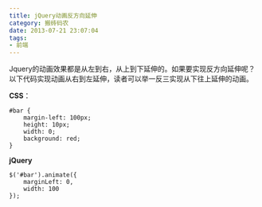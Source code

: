 ```yaml
---
title: jQuery动画反方向延伸
category: 搬砖码农
date: 2013-07-21 23:07:04
tags:
- 前端
---
```


Jquery的动画效果都是从左到右，从上到下延伸的。如果要实现反方向延伸呢？
以下代码实现动画从右到左延伸，读者可以举一反三实现从下往上延伸的动画。

**CSS**：
```
#bar {
    margin-left: 100px;
    height: 10px;
    width: 0;
    background: red;
}
```

**jQuery**
```
$('#bar').animate({
    marginLeft: 0,
    width: 100
});
```